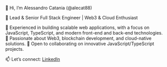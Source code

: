 👋 Hi, I’m Alessandro Catania (@alecat88)

🚀 Lead & Senior Full Stack Engineer | Web3 & Cloud Enthusiast

🔹 Experienced in building scalable web applications, with a focus on JavaScript, TypeScript, and modern front-end and back-end technologies.
🔹 Passionate about Web3, blockchain development, and cloud-native solutions.
🔹 Open to collaborating on innovative JavaScript/TypeScript projects.

📫 Let’s connect: [LinkedIn]( https://www.linkedin.com/in/alessandro-catania/)

<!---
alecat88/alecat88 is a ✨ special ✨ repository because its `README.md` (this file) appears on your GitHub profile.
You can click the Preview link to take a look at your changes.
- 📰 I write technical articles on https://medium.com/@alessandrocatania

--->
